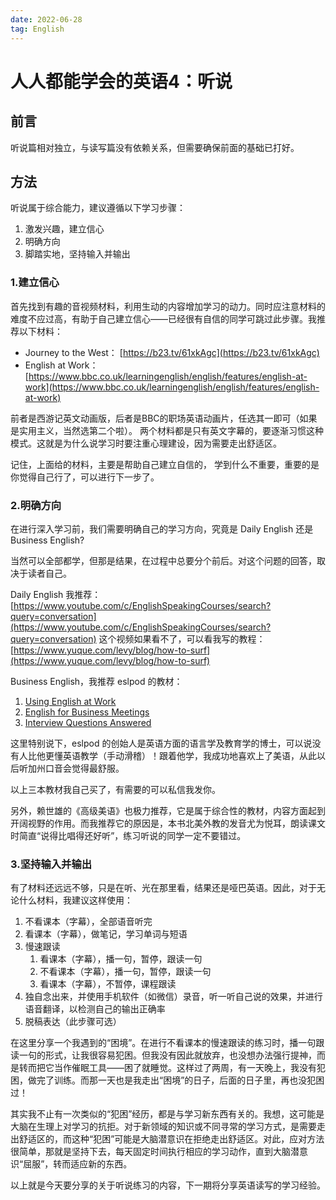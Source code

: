 ```yaml
---
date: 2022-06-28
tag: English
---
```


# 人人都能学会的英语4：听说
## 前言
听说篇相对独立，与读写篇没有依赖关系，但需要确保前面的基础已打好。
## 方法
听说属于综合能力，建议遵循以下学习步骤：

1. 激发兴趣，建立信心
2. 明确方向
3. 脚踏实地，坚持输入并输出
### 1.建立信心
首先找到有趣的音视频材料，利用生动的内容增加学习的动力。同时应注意材料的难度不应过高，有助于自己建立信心——已经很有自信的同学可跳过此步骤。我推荐以下材料：

- Journey to the West： [https://b23.tv/61xkAgc](https://b23.tv/61xkAgc)
- English at Work：[https://www.bbc.co.uk/learningenglish/english/features/english-at-work](https://www.bbc.co.uk/learningenglish/english/features/english-at-work)

前者是西游记英文动画版，后者是BBC的职场英语动画片，任选其一即可（如果是实用主义，当然选第二个啦）。
两个材料都是只有英文字幕的，要逐渐习惯这种模式。这就是为什么说学习时要注重心理建设，因为需要走出舒适区。

记住，上面给的材料，主要是帮助自己建立自信的， 学到什么不重要，重要的是你觉得自己行了，可以进行下一步了。
### 2.明确方向
在进行深入学习前，我们需要明确自己的学习方向，究竟是 Daily English 还是 Business English?

当然可以全部都学，但那是结果，在过程中总要分个前后。对这个问题的回答，取决于读者自己。

Daily English 我推荐：[https://www.youtube.com/c/EnglishSpeakingCourses/search?query=conversation](https://www.youtube.com/c/EnglishSpeakingCourses/search?query=conversation)
这个视频如果看不了，可以看我写的教程：[https://www.yuque.com/levy/blog/how-to-surf](https://www.yuque.com/levy/blog/how-to-surf)

Business English，我推荐 eslpod 的教材：

1. [Using English at Work](https://secure3.eslpod.com/product/using-english-at-work/)
2. [English for Business Meetings](https://secure3.eslpod.com/product/english-for-business-meetings/)
3. [Interview Questions Answered](https://secure3.eslpod.com/product/interview-questions-answered/)

这里特别说下，eslpod 的创始人是英语方面的语言学及教育学的博士，可以说没有人比他更懂英语教学（手动滑稽）！跟着他学，我成功地喜欢上了美语，从此以后听加州口音会觉得最舒服。

以上三本教材我自己买了，有需要的可以私信我发你。

另外，赖世雄的《高级美语》也极力推荐，它是属于综合性的教材，内容方面起到开阔视野的作用。而我推荐它的原因是，本书北美外教的发音尤为悦耳，朗读课文时简直“说得比唱得还好听”，练习听说的同学一定不要错过。
### 3.坚持输入并输出
有了材料还远远不够，只是在听、光在那里看，结果还是哑巴英语。因此，对于无论什么材料，我建议这样使用：

1. 不看课本（字幕），全部语音听完
2. 看课本（字幕），做笔记，学习单词与短语
3. 慢速跟读
   1. 看课本（字幕），播一句，暂停，跟读一句
   2. 不看课本（字幕），播一句，暂停，跟读一句
   3. 看课本（字幕），不暂停，课程跟读
4. 独自念出来，并使用手机软件（如微信）录音，听一听自己说的效果，并进行语音翻译，以检测自己的输出正确率
5. 脱稿表达（此步骤可选）

在这里分享一个我遇到的“困境”。在进行不看课本的慢速跟读的练习时，播一句跟读一句的形式，让我很容易犯困。但我没有因此就放弃，也没想办法强行提神，而是转而把它当作催眠工具——困了就睡觉。这样过了两周，有一天晚上，我没有犯困，做完了训练。而那一天也是我走出“困境”的日子，后面的日子里，再也没犯困过！

其实我不止有一次类似的“犯困”经历，都是与学习新东西有关的。我想，这可能是大脑在生理上对学习的抗拒。对于新领域的知识或不同寻常的学习方式，是需要走出舒适区的，而这种“犯困”可能是大脑潜意识在拒绝走出舒适区。对此，应对方法很简单，那就是坚持下去，每天固定时间执行相应的学习动作，直到大脑潜意识“屈服”，转而适应新的东西。

以上就是今天要分享的关于听说练习的内容，下一期将分享英语读写的学习经验。
